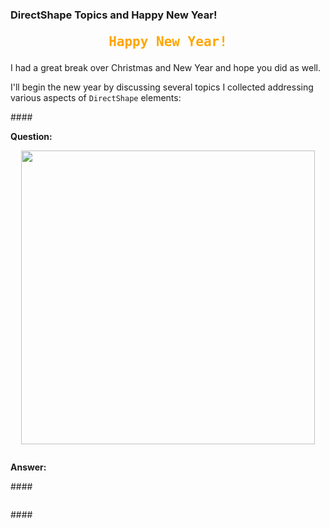 <head>
<meta http-equiv="Content-Type" content="text/html; charset=utf-8">
<link rel="stylesheet" type="text/css" href="bc.css">
<!--
<script src="run_prettify.js" type="text/javascript"></script>
<script src="https://google-code-prettify.googlecode.com/svn/loader/run_prettify.js" type="text/javascript"></script>
-->
<script src="https://cdn.rawgit.com/google/code-prettify/master/loader/run_prettify.js" type="text/javascript"></script>
</head>

<!---

- updated https://github.com/jeremytammik/DirectShapeFromFace -- direct shape from face
  test sketch plane creation and refinding
  generics for searching faces, edges, etc.
  parameter filter

- loft form creation speed ---  >> directshape
  [Q] I have a developer from Revit Vanguard having a function which create a new mass family and load it in the project, but he cannot provide this function due to take much time to create a loft form.
  He creates a form by using Document.FamilyCreate.NewLoftForm with ReferenceArray of CurveByPoints or ModelCurve.
  I think that it seems to be general way to create Family.
  I tested the attached minimal sample code, I got a similar result as he mentioned.
  It takes about 4 minutes to create a family in the test code.
  Eventually, he wants to visualize calculation result of sky view factor by 3D model.
  And his addin already works well in ArchCad as the same function.
  Is there any work-around to create a loft form more faster?
  [A] depending on the kind of geometry he wants to create, he might be able to use a DirectShape element instead.
  that should be about 100 times faster.
  http://thebuildingcoder.typepad.com/blog/2014/05/directshape-performance-and-minimum-size.html
  http://thebuildingcoder.typepad.com/blog/2014/11/directshape-versus-families-category-and-texture.html
  http://thebuildingcoder.typepad.com/blog/2015/02/from-hack-to-app-obj-mesh-import-to-directshape.html

- directshape 10467085 [Create surface from face] -- another DirectShape example

- create direct shape instead of conceptual mass
  creating wall and roof elements on face of mass
  new topic group
  http://forums.autodesk.com/t5/revit-api/create-a-surface-through-revit-api/m-p/5867952

- 11770403 [Hermite,Nurbs Spline Do they need to be on a plane?]
http://forums.autodesk.com/t5/revit-api/hermite-nurbs-spline-do-they-need-to-be-on-a-plane/m-p/6301635
[Q] You state in Point 3 "... create a DirectShape element using the 'solid' geometry created above." Where can I find code which shows how to do that?
[A] You just have to package the solid in a GeometryObject Array, then DirectShape.CreateElement works: https://knowledge.autodesk.com/search-result/caas/CloudHelp/cloudhelp/2016/ENU/Revit-API/files/GUID-DF7B9D4A-5A8A-4E39-8721-B7782CBD7730-htm.html

- 12950253 [Using API to change color (and/or material) of DirectShape]
  https://forums.autodesk.com/t5/revit-api-forum/using-api-to-change-color-and-or-material-of-directshape/m-p/7064149

- Re: Create DirectShape without representation when generating shape -- Toshiaki Isezaki

- 12390855 [Create Direct Shape from Room]
  http://forums.autodesk.com/t5/revit-api-forum/create-direct-shape-from-room/m-p/6703123
  spatial geometry calculator versus room boundary

- control direct shape visibility in family definition
  13676056 [ファミリ内のDirectShapeについて -- About DirectShape in family]

 #RevitAPI @AutodeskRevit #bim #dynamobim @AutodeskForge #ForgeDevCon 

&ndash; ...

--->

### DirectShape Topics and Happy New Year!

<center>
<p id="dis" style="font-size: 150%; font-weight: bold; font-family: monospace; color:orange">Happy New Year!</p>
</center>

<!-- The JavaScript Source http://www.javascriptsource.com Ben Joffe http://www.joffe.tk/ -->

<script>

var text="Happy New Year!";

var symtype=new Array(" ","A","a","B","b","C","c","D","d","E","e","F","f","G","g","H","h","I","i","J","j","K","k","L","l","M","m","N","n","O","o","P","p","Q","q","R","r","S","s","T","t","U","u","V","v","W","w","X","x","Y","y","Z","z","0","1","2","3","4","5","6","7","8","9",".",",","&","!","?","-","_");

var symarray=new Array();

for (var i=0; i<text.length; i++){
  symarray[i]=" ";
}
function scroll(){
  for (var i=0; i<text.length; i++){
    if (symarray[i]!=text.substring(i,i+1)) {
      for (var x=0; x<70; x++) if (symarray[i]==symtype[x]) {symarray[i]=symtype[x+1]; break}
    }
  }
  var outsym="";
  for (var i=0; i<text.length; i++) outsym+=symarray[i];
  dis.innerHTML=outsym;
  setTimeout('scroll()',100);
}
scroll();

</script>

I had a great break over Christmas and New Year and hope you did as well.

I'll begin the new year by discussing several topics I collected addressing various aspects of `DirectShape` elements:


####<a name="2"></a>


**Question:** 

<center>
<img src="img/.png" alt="" width="470"/>
</center>


<pre class="prettyprint">
</pre>


**Answer:** 

####<a name="3"></a>

<pre class="code">
</pre>



####<a name="4"></a>


